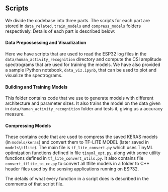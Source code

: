 ## Scripts

We divide the codebase into three parts.
The scripts for each part are stored in `data_related`, `train_models` and `compress_models` folders respectively.
Details of each part is described below:

#### Data Prepossessing and Visualization
Here we have scripts that are used to read the ESP32 log files in the `data/human_activity_recognition` directory and compute the CSI amplitude spectrograms that are used for training the models.
We have also provided a sample iPython notebook, `data_viz.ipynb`, that can be used to plot and visualize the spectrograms.

#### Building and Training Models
This folder contains code that we use to generate models with different architecture and parameter sizes.
It also trains the model on the data given in `data/human_activity_recognition` folder and tests it, giving us a accuracy measure.

#### Compressing Models
These contains code that are used to compress the saved KERAS models (in `models/keras`) and convert them to TF-LITE MODEL (later saved in `models\tflite`).
The main file is `tf_lite_convert.py` which uses TinyML optimization functions defined in file `tinyml_opt.py`, along with some utility functions defined in `tf_lite_convert_utils.py`.
It also contains file `convert_tflite_to_cc.py` to convert all tflite models in a folder to C++ header files used by the sensing applications running on ESP32.

The details of what every function in a script does is described in the comments of that script file.